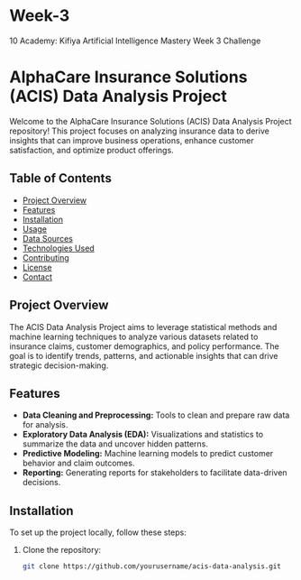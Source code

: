 # Week-3
10 Academy: Kifiya Artificial Intelligence Mastery Week 3 Challenge
# AlphaCare Insurance Solutions (ACIS) Data Analysis Project

Welcome to the AlphaCare Insurance Solutions (ACIS) Data Analysis Project repository! This project focuses on analyzing insurance data to derive insights that can improve business operations, enhance customer satisfaction, and optimize product offerings.

## Table of Contents

- [Project Overview](#project-overview)
- [Features](#features)
- [Installation](#installation)
- [Usage](#usage)
- [Data Sources](#data-sources)
- [Technologies Used](#technologies-used)
- [Contributing](#contributing)
- [License](#license)
- [Contact](#contact)

## Project Overview

The ACIS Data Analysis Project aims to leverage statistical methods and machine learning techniques to analyze various datasets related to insurance claims, customer demographics, and policy performance. The goal is to identify trends, patterns, and actionable insights that can drive strategic decision-making.

## Features

- **Data Cleaning and Preprocessing:** Tools to clean and prepare raw data for analysis.
- **Exploratory Data Analysis (EDA):** Visualizations and statistics to summarize the data and uncover hidden patterns.
- **Predictive Modeling:** Machine learning models to predict customer behavior and claim outcomes.
- **Reporting:** Generating reports for stakeholders to facilitate data-driven decisions.

## Installation

To set up the project locally, follow these steps:

1. Clone the repository:
   ```bash
   git clone https://github.com/yourusername/acis-data-analysis.git
